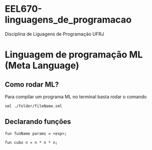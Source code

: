 # EEL670-linguagens_de_programacao

Disciplina de Liguagens de Programação UFRJ

# Linguagem de programação ML (Meta Language)

## Como rodar ML?

Para compilar um programa ML no terminal basta rodar o comando

```
sml ./folder/fileName.sml
```

## Declarando funções

```
fun funName params = <exp>;
```

```
fun cubo n = n * n * n;
```
